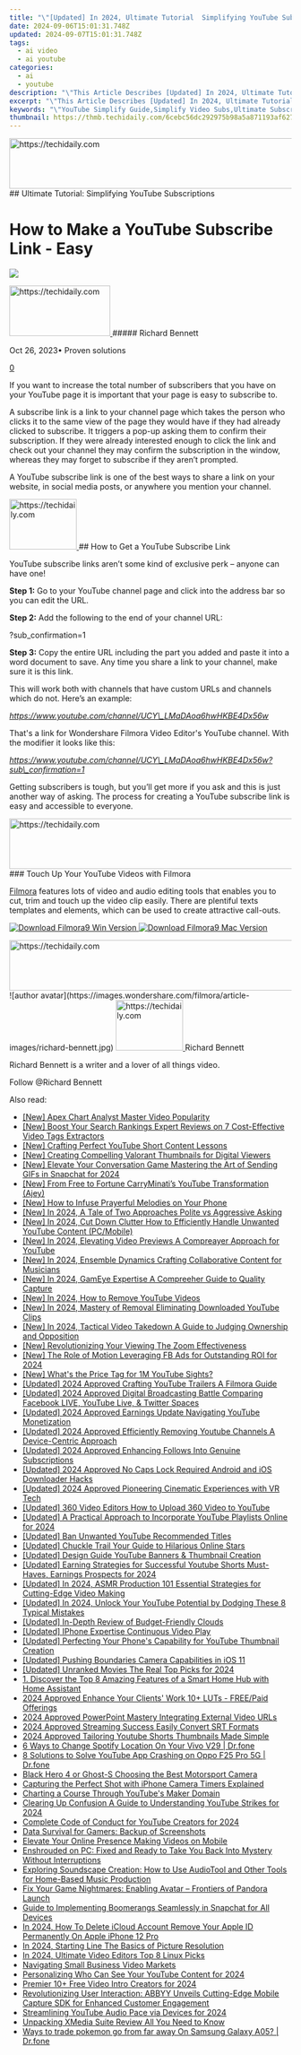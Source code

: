 ```yaml
---
title: "\"[Updated] In 2024, Ultimate Tutorial  Simplifying YouTube Subscriptions\""
date: 2024-09-06T15:01:31.748Z
updated: 2024-09-07T15:01:31.748Z
tags:
  - ai video
  - ai youtube
categories:
  - ai
  - youtube
description: "\"This Article Describes [Updated] In 2024, Ultimate Tutorial: Simplifying YouTube Subscriptions\""
excerpt: "\"This Article Describes [Updated] In 2024, Ultimate Tutorial: Simplifying YouTube Subscriptions\""
keywords: "\"YouTube Simplify Guide,Simplify Video Subs,Ultimate Subscription Help,Streamline YouTube Sign-Up,Easy Subscribe Optimization,Consolidate Channel Subs,Uncomplicated Subscriber List\""
thumbnail: https://thmb.techidaily.com/6cebc56dc292975b98a5a871193af627ed43dff4753b2894db168c37d5d2f38f.png
---
```


<!-- affiliate ads begin -->
<a href="https://ephamedtechinc.pxf.io/c/5597632/2137211/26400" target="_top" id="2137211">
  <img src="//a.impactradius-go.com/display-ad/26400-2137211" border="0" alt="https://techidaily.com" width="728" height="90"/>
</a>
<img height="0" width="0" src="https://ephamedtechinc.pxf.io/i/5597632/2137211/26400" style="position:absolute;visibility:hidden;" border="0" />
<!-- affiliate ads end -->
## Ultimate Tutorial: Simplifying YouTube Subscriptions

# How to Make a YouTube Subscribe Link - Easy

![](https://images.wondershare.com/filmora/article-images/richard-bennett.jpg)

<!-- affiliate ads begin -->
<a href="https://aligracehair.sjv.io/c/5597632/2135397/19272" target="_top" id="2135397">
  <img src="//a.impactradius-go.com/display-ad/19272-2135397" border="0" alt="https://techidaily.com" width="180" height="90"/>
</a>
<img height="0" width="0" src="https://aligracehair.sjv.io/i/5597632/2135397/19272" style="position:absolute;visibility:hidden;" border="0" />
<!-- affiliate ads end -->
##### Richard Bennett

 Oct 26, 2023• Proven solutions

[0](#commentsBoxSeoTemplate)

If you want to increase the total number of subscribers that you have on your YouTube page it is important that your page is easy to subscribe to.

A subscribe link is a link to your channel page which takes the person who clicks it to the same view of the page they would have if they had already clicked to subscribe. It triggers a pop-up asking them to confirm their subscription. If they were already interested enough to click the link and check out your channel they may confirm the subscription in the window, whereas they may forget to subscribe if they aren’t prompted.

A YouTube subscribe link is one of the best ways to share a link on your website, in social media posts, or anywhere you mention your channel.

<!-- affiliate ads begin -->
<a href="https://aligracehair.sjv.io/c/5597632/2135350/19272" target="_top" id="2135350">
  <img src="//a.impactradius-go.com/display-ad/19272-2135350" border="0" alt="https://techidaily.com" width="120" height="90"/>
</a>
<img height="0" width="0" src="https://aligracehair.sjv.io/i/5597632/2135350/19272" style="position:absolute;visibility:hidden;" border="0" />
<!-- affiliate ads end -->
## How to Get a YouTube Subscribe Link

YouTube subscribe links aren’t some kind of exclusive perk – anyone can have one!

**Step 1:** Go to your YouTube channel page and click into the address bar so you can edit the URL.

**Step 2:** Add the following to the end of your channel URL:

?sub\_confirmation=1

**Step 3:** Copy the entire URL including the part you added and paste it into a word document to save. Any time you share a link to your channel, make sure it is this link.

This will work both with channels that have custom URLs and channels which do not. Here’s an example:

_<https://www.youtube.com/channel/UCY\_LMaDAoa6hwHKBE4Dx56w>_

That's a link for Wondershare Filmora Video Editor's YouTube channel. With the modifier it looks like this:

_<https://www.youtube.com/channel/UCY\_LMaDAoa6hwHKBE4Dx56w?sub\_confirmation=1>_

Getting subscribers is tough, but you’ll get more if you ask and this is just another way of asking. The process for creating a YouTube subscribe link is easy and accessible to everyone.

<!-- affiliate ads begin -->
<a href="https://unicoeye.pxf.io/c/5597632/2134228/18498" target="_top" id="2134228">
  <img src="//a.impactradius-go.com/display-ad/18498-2134228" border="0" alt="https://techidaily.com" width="728" height="90"/>
</a>
<img height="0" width="0" src="https://unicoeye.pxf.io/i/5597632/2134228/18498" style="position:absolute;visibility:hidden;" border="0" />
<!-- affiliate ads end -->
### Touch Up Your YouTube Videos with Filmora

[Filmora](https://tools.techidaily.com/wondershare/filmora/download/) features lots of video and audio editing tools that enables you to cut, trim and touch up the video clip easily. There are plentiful texts templates and elements, which can be used to create attractive call-outs.

[![Download Filmora9 Win Version](https://images.wondershare.com/filmora/guide/download-btn-win.jpg) ](https://tools.techidaily.com/wondershare/filmora/download/) [![Download Filmora9 Mac Version](https://images.wondershare.com/filmora/guide/download-btn-mac.jpg) ](https://tools.techidaily.com/wondershare/filmora/download/)

<!-- affiliate ads begin -->
<a href="https://ephamedtechinc.pxf.io/c/5597632/2136622/26400" target="_top" id="2136622">
  <img src="//a.impactradius-go.com/display-ad/26400-2136622" border="0" alt="https://techidaily.com" width="728" height="90"/>
</a>
<img height="0" width="0" src="https://ephamedtechinc.pxf.io/i/5597632/2136622/26400" style="position:absolute;visibility:hidden;" border="0" />
<!-- affiliate ads end -->
![author avatar](https://images.wondershare.com/filmora/article-images/richard-bennett.jpg)

<!-- affiliate ads begin -->
<a href="https://bluettiit.sjv.io/c/5597632/2114263/17093" target="_top" id="2114263">
  <img src="//a.impactradius-go.com/display-ad/17093-2114263" border="0" alt="https://techidaily.com" width="120" height="90"/>
</a>
<img height="0" width="0" src="https://bluettiit.sjv.io/i/5597632/2114263/17093" style="position:absolute;visibility:hidden;" border="0" />
<!-- affiliate ads end -->
Richard Bennett

Richard Bennett is a writer and a lover of all things video.

Follow @Richard Bennett


<ins class="adsbygoogle"
     style="display:block"
     data-ad-format="autorelaxed"
     data-ad-client="ca-pub-7571918770474297"
     data-ad-slot="1223367746"></ins>



<ins class="adsbygoogle"
     style="display:block"
     data-ad-client="ca-pub-7571918770474297"
     data-ad-slot="8358498916"
     data-ad-format="auto"
     data-full-width-responsive="true"></ins>

<span class="atpl-alsoreadstyle">Also read:</span>
<div><ul>
<li><a href="https://youtube-data.techidaily.com/pex-chart-analyst-master-video-popularity/"><u>[New] Apex Chart Analyst  Master Video Popularity</u></a></li>
<li><a href="https://youtube-data.techidaily.com/oost-your-search-rankings-expert-reviews-on-7-cost-effective-video-tags-extractors/"><u>[New] Boost Your Search Rankings  Expert Reviews on 7 Cost-Effective Video Tags Extractors</u></a></li>
<li><a href="https://youtube-data.techidaily.com/rafting-perfect-youtube-short-content-lessons/"><u>[New] Crafting Perfect YouTube Short Content Lessons</u></a></li>
<li><a href="https://youtube-data.techidaily.com/reating-compelling-valorant-thumbnails-for-digital-viewers/"><u>[New] Creating Compelling Valorant Thumbnails for Digital Viewers</u></a></li>
<li><a href="https://snapchat-videos.techidaily.com/new-elevate-your-conversation-game-mastering-the-art-of-sending-gifs-in-snapchat-for-2024/"><u>[New] Elevate Your Conversation Game  Mastering the Art of Sending GIFs in Snapchat for 2024</u></a></li>
<li><a href="https://youtube-data.techidaily.com/rom-free-to-fortune-carryminatis-youtube-transformation-ajey/"><u>[New] From Free to Fortune  CarryMinati’s YouTube Transformation (Ajey)</u></a></li>
<li><a href="https://fox-blue.techidaily.com/new-how-to-infuse-prayerful-melodies-on-your-phone/"><u>[New] How to Infuse Prayerful Melodies on Your Phone</u></a></li>
<li><a href="https://youtube-data.techidaily.com/n-2024-a-tale-of-two-approaches-polite-vs-aggressive-asking/"><u>[New] In 2024, A Tale of Two Approaches  Polite vs Aggressive Asking</u></a></li>
<li><a href="https://youtube-data.techidaily.com/n-2024-cut-down-clutter-how-to-efficiently-handle-unwanted-youtube-content-pcmobile/"><u>[New] In 2024, Cut Down Clutter  How to Efficiently Handle Unwanted YouTube Content (PC/Mobile)</u></a></li>
<li><a href="https://youtube-data.techidaily.com/n-2024-elevating-video-previews-a-compreayer-approach-for-youtube/"><u>[New] In 2024, Elevating Video Previews  A Compreayer Approach for YouTube</u></a></li>
<li><a href="https://youtube-data.techidaily.com/n-2024-ensemble-dynamics-crafting-collaborative-content-for-musicians/"><u>[New] In 2024, Ensemble Dynamics  Crafting Collaborative Content for Musicians</u></a></li>
<li><a href="https://digital-screen-recording.techidaily.com/new-in-2024-gameye-expertise-a-compreeher-guide-to-quality-capture/"><u>[New] In 2024, GamEye Expertise  A Compreeher Guide to Quality Capture</u></a></li>
<li><a href="https://youtube-data.techidaily.com/n-2024-how-to-remove-youtube-videos/"><u>[New] In 2024, How to Remove YouTube Videos</u></a></li>
<li><a href="https://youtube-data.techidaily.com/n-2024-mastery-of-removal-eliminating-downloaded-youtube-clips/"><u>[New] In 2024, Mastery of Removal  Eliminating Downloaded YouTube Clips</u></a></li>
<li><a href="https://youtube-data.techidaily.com/n-2024-tactical-video-takedown-a-guide-to-judging-ownership-and-opposition/"><u>[New] In 2024, Tactical Video Takedown  A Guide to Judging Ownership and Opposition</u></a></li>
<li><a href="https://some-skills.techidaily.com/new-revolutionizing-your-viewing-the-zoom-effectiveness/"><u>[New] Revolutionizing Your Viewing  The Zoom Effectiveness</u></a></li>
<li><a href="https://facebook-video-content.techidaily.com/new-the-role-of-motion-leveraging-fb-ads-for-outstanding-roi-for-2024/"><u>[New] The Role of Motion  Leveraging FB Ads for Outstanding ROI for 2024</u></a></li>
<li><a href="https://youtube-data.techidaily.com/hats-the-price-tag-for-1m-youtube-sights/"><u>[New] What's the Price Tag for 1M YouTube Sights?</u></a></li>
<li><a href="https://youtube-data.techidaily.com/ed-2024-approved-crafting-youtube-trailers-a-filmora-guide/"><u>[Updated] 2024 Approved  Crafting YouTube Trailers  A Filmora Guide</u></a></li>
<li><a href="https://youtube-data.techidaily.com/ed-2024-approved-digital-broadcasting-battle-comparing-facebook-live-youtube-live-and-twitter-spaces/"><u>[Updated] 2024 Approved  Digital Broadcasting Battle  Comparing Facebook LIVE, YouTube Live, & Twitter Spaces</u></a></li>
<li><a href="https://youtube-data.techidaily.com/ed-2024-approved-earnings-update-navigating-youtube-monetization/"><u>[Updated] 2024 Approved  Earnings Update  Navigating YouTube Monetization</u></a></li>
<li><a href="https://youtube-data.techidaily.com/ed-2024-approved-efficiently-removing-youtube-channels-a-device-centric-approach/"><u>[Updated] 2024 Approved  Efficiently Removing Youtube Channels  A Device-Centric Approach</u></a></li>
<li><a href="https://eaxpv-info.techidaily.com/updated-2024-approved-enhancing-follows-into-genuine-subscriptions/"><u>[Updated] 2024 Approved  Enhancing Follows Into Genuine Subscriptions</u></a></li>
<li><a href="https://youtube-data.techidaily.com/ed-2024-approved-no-caps-lock-required-android-and-ios-downloader-hacks/"><u>[Updated] 2024 Approved  No Caps Lock Required  Android and iOS Downloader Hacks</u></a></li>
<li><a href="https://fox-access.techidaily.com/updated-2024-approved-pioneering-cinematic-experiences-with-vr-tech/"><u>[Updated] 2024 Approved  Pioneering Cinematic Experiences with VR Tech</u></a></li>
<li><a href="https://youtube-data.techidaily.com/ed-360-video-editors-how-to-upload-360-video-to-youtube/"><u>[Updated] 360 Video Editors  How to Upload 360 Video to YouTube</u></a></li>
<li><a href="https://facebook-video-footage.techidaily.com/updated-a-practical-approach-to-incorporate-youtube-playlists-online-for-2024/"><u>[Updated] A Practical Approach to Incorporate YouTube Playlists Online for 2024</u></a></li>
<li><a href="https://youtube-data.techidaily.com/ed-ban-unwanted-youtube-recommended-titles/"><u>[Updated] Ban Unwanted YouTube Recommended Titles</u></a></li>
<li><a href="https://youtube-data.techidaily.com/ed-chuckle-trail-your-guide-to-hilarious-online-stars/"><u>[Updated] Chuckle Trail  Your Guide to Hilarious Online Stars</u></a></li>
<li><a href="https://youtube-data.techidaily.com/ed-design-guide-youtube-banners-and-thumbnail-creation/"><u>[Updated] Design Guide  YouTube Banners & Thumbnail Creation</u></a></li>
<li><a href="https://youtube-data.techidaily.com/ed-earning-strategies-for-successful-youtube-shorts-must-haves-earnings-prospects-for-2024/"><u>[Updated] Earning Strategies for Successful Youtube Shorts  Must-Haves, Earnings Prospects for 2024</u></a></li>
<li><a href="https://youtube-data.techidaily.com/ed-in-2024-asmr-production-101-essential-strategies-for-cutting-edge-video-making/"><u>[Updated] In 2024, ASMR Production 101  Essential Strategies for Cutting-Edge Video Making</u></a></li>
<li><a href="https://youtube-data.techidaily.com/ed-in-2024-unlock-your-youtube-potential-by-dodging-these-8-typical-mistakes/"><u>[Updated] In 2024, Unlock Your YouTube Potential by Dodging These 8 Typical Mistakes</u></a></li>
<li><a href="https://some-techniques.techidaily.com/updated-in-depth-review-of-budget-friendly-clouds/"><u>[Updated] In-Depth Review of Budget-Friendly Clouds</u></a></li>
<li><a href="https://youtube-data.techidaily.com/ed-iphone-expertise-continuous-video-play/"><u>[Updated] IPhone Expertise  Continuous Video Play</u></a></li>
<li><a href="https://youtube-data.techidaily.com/ed-perfecting-your-phones-capability-for-youtube-thumbnail-creation/"><u>[Updated] Perfecting Your Phone's Capability for YouTube Thumbnail Creation</u></a></li>
<li><a href="https://extra-guidance.techidaily.com/updated-pushing-boundaries-camera-capabilities-in-ios-11/"><u>[Updated] Pushing Boundaries  Camera Capabilities in iOS 11</u></a></li>
<li><a href="https://youtube-data.techidaily.com/ed-unranked-movies-the-real-top-picks-for-2024/"><u>[Updated] Unranked Movies  The Real Top Picks for 2024</u></a></li>
<li><a href="https://hardware-help.techidaily.com/1-discover-the-top-8-amazing-features-of-a-smart-home-hub-with-home-assistant/"><u>1. Discover the Top 8 Amazing Features of a Smart Home Hub with Home Assistant</u></a></li>
<li><a href="https://fox-blue.techidaily.com/2024-approved-enhance-your-clients-work-10plus-luts-freepaid-offerings/"><u>2024 Approved  Enhance Your Clients' Work  10+ LUTs - FREE/Paid Offerings</u></a></li>
<li><a href="https://youtube-data.techidaily.com/approved-powerpoint-mastery-integrating-external-video-urls/"><u>2024 Approved  PowerPoint Mastery  Integrating External Video URLs</u></a></li>
<li><a href="https://article-tips.techidaily.com/2024-approved-streaming-success-easily-convert-srt-formats/"><u>2024 Approved  Streaming Success  Easily Convert SRT Formats</u></a></li>
<li><a href="https://youtube-data.techidaily.com/approved-tailoring-youtube-shorts-thumbnails-made-simple/"><u>2024 Approved  Tailoring Youtube Shorts Thumbnails Made Simple</u></a></li>
<li><a href="https://location-fake.techidaily.com/6-ways-to-change-spotify-location-on-your-vivo-v29-drfone-by-drfone-virtual-android/"><u>6 Ways to Change Spotify Location On Your Vivo V29 | Dr.fone</u></a></li>
<li><a href="https://howto.techidaily.com/8-solutions-to-solve-youtube-app-crashing-on-oppo-f25-pro-5g-drfone-by-drfone-fix-android-problems-fix-android-problems/"><u>8 Solutions to Solve YouTube App Crashing on Oppo F25 Pro 5G | Dr.fone</u></a></li>
<li><a href="https://extra-lessons.techidaily.com/black-hero-4-or-ghost-s-choosing-the-best-motorsport-camera/"><u>Black Hero 4 or Ghost-S  Choosing the Best Motorsport Camera</u></a></li>
<li><a href="https://tech-recovery.techidaily.com/capturing-the-perfect-shot-with-iphone-camera-timers-explained/"><u>Capturing the Perfect Shot with iPhone Camera Timers Explained</u></a></li>
<li><a href="https://youtube-data.techidaily.com/ing-a-course-through-youtubes-maker-domain/"><u>Charting a Course Through YouTube's Maker Domain</u></a></li>
<li><a href="https://youtube-data.techidaily.com/ing-up-confusion-a-guide-to-understanding-youtube-strikes-for-2024/"><u>Clearing Up Confusion  A Guide to Understanding YouTube Strikes for 2024</u></a></li>
<li><a href="https://youtube-data.techidaily.com/ete-code-of-conduct-for-youtube-creators-for-2024/"><u>Complete Code of Conduct for YouTube Creators for 2024</u></a></li>
<li><a href="https://games-able.techidaily.com/data-survival-for-gamers-backup-of-screenshots/"><u>Data Survival for Gamers: Backup of Screenshots</u></a></li>
<li><a href="https://youtube-data.techidaily.com/te-your-online-presence-making-videos-on-mobile/"><u>Elevate Your Online Presence  Making Videos on Mobile</u></a></li>
<li><a href="https://win-able.techidaily.com/enshrouded-on-pc-fixed-and-ready-to-take-you-back-into-mystery-without-interruptions/"><u>Enshrouded on PC: Fixed and Ready to Take You Back Into Mystery Without Interruptions</u></a></li>
<li><a href="https://media-tips.techidaily.com/exploring-soundscape-creation-how-to-use-audiotool-and-other-tools-for-home-based-music-production/"><u>Exploring Soundscape Creation: How to Use AudioTool and Other Tools for Home-Based Music Production</u></a></li>
<li><a href="https://win-able.techidaily.com/fix-your-game-nightmares-enabling-avatar-frontiers-of-pandora-launch/"><u>Fix Your Game Nightmares: Enabling Avatar – Frontiers of Pandora Launch</u></a></li>
<li><a href="https://app-tips.techidaily.com/guide-to-implementing-boomerangs-seamlessly-in-snapchat-for-all-devices/"><u>Guide to Implementing Boomerangs Seamlessly in Snapchat for All Devices</u></a></li>
<li><a href="https://apple-account.techidaily.com/in-2024-how-to-delete-icloud-account-remove-your-apple-id-permanently-on-apple-iphone-12-pro-by-drfone-ios/"><u>In 2024, How To Delete iCloud Account Remove Your Apple ID Permanently On Apple iPhone 12 Pro</u></a></li>
<li><a href="https://extra-approaches.techidaily.com/in-2024-starting-line-the-basics-of-picture-resolution/"><u>In 2024, Starting Line  The Basics of Picture Resolution</u></a></li>
<li><a href="https://youtube-data.techidaily.com/24-ultimate-video-editors-top-8-linux-picks/"><u>In 2024, Ultimate Video Editors  Top 8 Linux Picks</u></a></li>
<li><a href="https://youtube-data.techidaily.com/ating-small-business-video-markets/"><u>Navigating Small Business Video Markets</u></a></li>
<li><a href="https://youtube-data.techidaily.com/nalizing-who-can-see-your-youtube-content-for-2024/"><u>Personalizing Who Can See Your YouTube Content for 2024</u></a></li>
<li><a href="https://youtube-data.techidaily.com/er-10plus-free-video-intro-creators-for-2024/"><u>Premier 10+ Free Video Intro Creators for 2024</u></a></li>
<li><a href="https://discover-blog.techidaily.com/revolutionizing-user-interaction-abbyy-unveils-cutting-edge-mobile-capture-sdk-for-enhanced-customer-engagement/"><u>Revolutionizing User Interaction: ABBYY Unveils Cutting-Edge Mobile Capture SDK for Enhanced Customer Engagement</u></a></li>
<li><a href="https://youtube-data.techidaily.com/mlining-youtube-audio-pace-via-devices-for-2024/"><u>Streamlining YouTube Audio Pace via Devices for 2024</u></a></li>
<li><a href="https://extra-lessons.techidaily.com/unpacking-xmedia-suite-review-all-you-need-to-know/"><u>Unpacking XMedia Suite Review  All You Need to Know</u></a></li>
<li><a href="https://change-location.techidaily.com/ways-to-trade-pokemon-go-from-far-away-on-samsung-galaxy-a05-drfone-by-drfone-virtual-android/"><u>Ways to trade pokemon go from far away On Samsung Galaxy A05? | Dr.fone</u></a></li>
</ul></div>
